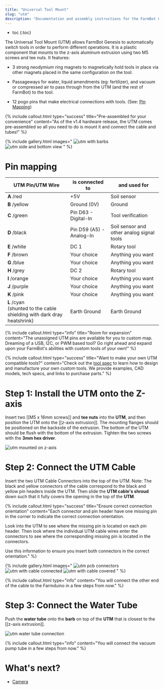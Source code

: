 ```yaml
---
title: "Universal Tool Mount"
slug: "utm"
description: "Documentation and assembly instructions for the FarmBot Genesis universal tool mount"
---
```


* toc
{:toc}

The Universal Tool Mount (UTM) allows FarmBot Genesis to automatically switch tools in order to perform different operations. It is a plastic component that mounts to the z-axis aluminum extrusion using two M5 screws and tee nuts. It features:

* 3 strong neodymium ring magnets to magnetically hold tools in place via other magnets placed in the same configuration on the tool.

* Passageways for water, liquid amendments (eg: fertilizer), and vacuum or compressed air to pass through from the UTM (and the rest of FarmBot) to the tool.

* 12 pogo pins that make electrical connections with tools. (See: [Pin Mapping](#pin-mapping))

{%
include callout.html
type="success"
title="Pre-assembled for your convenience"
content="As of the v1.4 hardware release, the UTM comes pre-assembled so all you need to do is mount it and connect the cable and tubes!"
%}

{% include gallery.html images="
![utm with barbs](_images/utm_with_barbs.jpg)
![utm side and bottom view](_images/utm_side_and_bottom_view.jpg)
" %}

# Pin mapping

|UTM Pin/UTM Wire                                     |is connected to          |and used for|
|-----------------------------------------------------|-------------------------|------------|
|**A** /<span class="cable-color red">red</span>      |+5V                      |Soil sensor
|**B** /<span class="cable-color yellow">yellow</span>|Ground (0V)              |Ground
|**C** /<span class="cable-color green">green</span>  |Pin D63 - Digital-In     |Tool verification
|**D** /<span class="cable-color black">black</span>  |Pin D59 (A5) - Analog-In |Soil sensor and other analog signal tools
|**E** /<span class="cable-color white">white</span>  |DC 1                     |Rotary tool
|**F** /<span class="cable-color brown">brown</span>  |Your choice              |Anything you want
|**G** /<span class="cable-color blue">blue</span>    |Your choice              |Anything you want
|**H** /<span class="cable-color grey">grey</span>    |DC 2                     |Rotary tool
|**I** /<span class="cable-color orange">orange</span>|Your choice              |Anything you want
|**J** /<span class="cable-color purple">purple</span>|Your choice              |Anything you want
|**K** /<span class="cable-color pink">pink</span>    |Your choice              |Anything you want
|**L** /<span class="cable-color cyan">cyan</span><br>(shunted to the cable shielding with dark dray heatshrink)|Earth Ground|Earth Ground

{%
include callout.html
type="info"
title="Room for expansion"
content="The unassigned UTM pins are available for you to custom map. Dreaming of a USB, I2C, or PWM based tool? Go right ahead and expand upon your FarmBot's abilities with custom tools of your own!"
%}

{%
include callout.html
type="success"
title="Want to make your own UTM compatible tools?"
content="Check out the [tool spec](../../extras/mods/tool-spec.md) to learn how to design and manufacture your own custom tools. We provide examples, CAD models, tech specs, and links to purchase parts."
%}

# Step 1: Install the UTM onto the Z-axis

Insert two [[M5 x 16mm screws]] and **tee nuts** into the **UTM**, and then position the UTM onto the [[z-axis extrusion]]. The mounting flanges should be positioned on the backside of the extrusion. The bottom of the UTM should be flush with the bottom of the extrusion. Tighten the two screws with the **3mm hex driver**.

![utm mounted on z-axis](_images/utm_mounted_on_z-axis.png)

# Step 2: Connect the UTM Cable

Insert the two UTM Cable Connectors into the top of the UTM. Note: The black and yellow connectors of the cable correspond to the black and yellow pin headers inside the UTM. Then slide the **UTM cable's shroud** down such that it fully covers the opening in the top of the **UTM**.

{%
include callout.html
type="success"
title="Ensure correct connection orientation"
content="Each connector and pin header have one missing pin in the corner to indicate the correct connection orientation.

Look into the UTM to see where the missing pin is located on each pin header. Then look where the individual UTM cable wires enter the connectors to see where the corresponding missing pin is located in the connectors.

Use this information to ensure you insert both connectors in the correct orientation."
%}

{% include gallery.html images="
![utm pcb connectors](_images/utm_pcb_connectors.png)
![utm with cable connected](_images/utm_with_cable_connected.png)
![utm with cable covered](_images/utm_with_cable_covered.png)
" %}

{%
include callout.html
type="info"
content="You will connect the other end of the cable to the Farmduino in a few steps from now."
%}

# Step 3: Connect the Water Tube

Push the **water tube** onto the **barb** on top of the **UTM** that is closest to the [[z-axis extrusion]].

![utm water tube connection](_images/utm_water_tube_connection.png)

{%
include callout.html
type="info"
content="You will connect the vacuum pump tube in a few steps from now."
%}

# What's next?

 * [Camera](camera.md)
